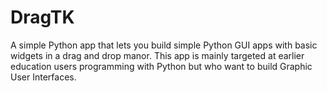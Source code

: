 # DragTK
A simple Python app that lets you build simple Python GUI apps with basic widgets in a drag and drop manor. This app is mainly targeted at earlier education users programming with Python but who want to build Graphic User Interfaces.
